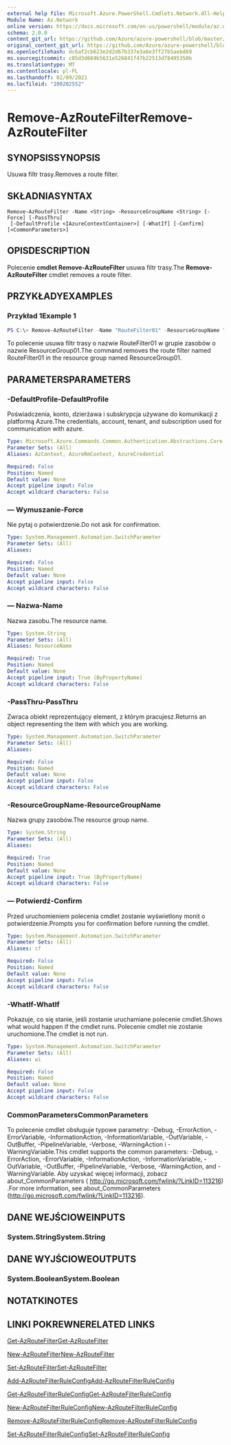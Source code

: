 ```yaml
---
external help file: Microsoft.Azure.PowerShell.Cmdlets.Network.dll-Help.xml
Module Name: Az.Network
online version: https://docs.microsoft.com/en-us/powershell/module/az.network/remove-azroutefilter
schema: 2.0.0
content_git_url: https://github.com/Azure/azure-powershell/blob/master/src/Network/Network/help/Remove-AzRouteFilter.md
original_content_git_url: https://github.com/Azure/azure-powershell/blob/master/src/Network/Network/help/Remove-AzRouteFilter.md
ms.openlocfilehash: dc6af2cb623e2d2d67b337e3a6e3ff27b5aebd69
ms.sourcegitcommit: c05d3d669b5631e526841f47b22513d78495350b
ms.translationtype: MT
ms.contentlocale: pl-PL
ms.lasthandoff: 02/09/2021
ms.locfileid: "100202552"
---
```

# <span data-ttu-id="3c0a1-101">Remove-AzRouteFilter</span><span class="sxs-lookup"><span data-stu-id="3c0a1-101">Remove-AzRouteFilter</span></span>

## <span data-ttu-id="3c0a1-102">SYNOPSIS</span><span class="sxs-lookup"><span data-stu-id="3c0a1-102">SYNOPSIS</span></span>
<span data-ttu-id="3c0a1-103">Usuwa filtr trasy.</span><span class="sxs-lookup"><span data-stu-id="3c0a1-103">Removes a route filter.</span></span>

## <span data-ttu-id="3c0a1-104">SKŁADNIA</span><span class="sxs-lookup"><span data-stu-id="3c0a1-104">SYNTAX</span></span>

```
Remove-AzRouteFilter -Name <String> -ResourceGroupName <String> [-Force] [-PassThru]
 [-DefaultProfile <IAzureContextContainer>] [-WhatIf] [-Confirm] [<CommonParameters>]
```

## <span data-ttu-id="3c0a1-105">OPIS</span><span class="sxs-lookup"><span data-stu-id="3c0a1-105">DESCRIPTION</span></span>
<span data-ttu-id="3c0a1-106">Polecenie **cmdlet Remove-AzRouteFilter** usuwa filtr trasy.</span><span class="sxs-lookup"><span data-stu-id="3c0a1-106">The **Remove-AzRouteFilter** cmdlet removes a route filter.</span></span>

## <span data-ttu-id="3c0a1-107">PRZYKŁADY</span><span class="sxs-lookup"><span data-stu-id="3c0a1-107">EXAMPLES</span></span>

### <span data-ttu-id="3c0a1-108">Przykład 1</span><span class="sxs-lookup"><span data-stu-id="3c0a1-108">Example 1</span></span>
```powershell
PS C:\> Remove-AzRouteFilter -Name "RouteFilter01" -ResourceGroupName "ResourceGroup01"
```

<span data-ttu-id="3c0a1-109">To polecenie usuwa filtr trasy o nazwie RouteFilter01 w grupie zasobów o nazwie ResourceGroup01.</span><span class="sxs-lookup"><span data-stu-id="3c0a1-109">The command removes the route filter named RouteFilter01 in the resource group named ResourceGroup01.</span></span>

## <span data-ttu-id="3c0a1-110">PARAMETERS</span><span class="sxs-lookup"><span data-stu-id="3c0a1-110">PARAMETERS</span></span>

### <span data-ttu-id="3c0a1-111">-DefaultProfile</span><span class="sxs-lookup"><span data-stu-id="3c0a1-111">-DefaultProfile</span></span>
<span data-ttu-id="3c0a1-112">Poświadczenia, konto, dzierżawa i subskrypcja używane do komunikacji z platformą Azure.</span><span class="sxs-lookup"><span data-stu-id="3c0a1-112">The credentials, account, tenant, and subscription used for communication with azure.</span></span>

```yaml
Type: Microsoft.Azure.Commands.Common.Authentication.Abstractions.Core.IAzureContextContainer
Parameter Sets: (All)
Aliases: AzContext, AzureRmContext, AzureCredential

Required: False
Position: Named
Default value: None
Accept pipeline input: False
Accept wildcard characters: False
```

### <span data-ttu-id="3c0a1-113">— Wymuszanie</span><span class="sxs-lookup"><span data-stu-id="3c0a1-113">-Force</span></span>
<span data-ttu-id="3c0a1-114">Nie pytaj o potwierdzenie.</span><span class="sxs-lookup"><span data-stu-id="3c0a1-114">Do not ask for confirmation.</span></span>

```yaml
Type: System.Management.Automation.SwitchParameter
Parameter Sets: (All)
Aliases:

Required: False
Position: Named
Default value: None
Accept pipeline input: False
Accept wildcard characters: False
```

### <span data-ttu-id="3c0a1-115">— Nazwa</span><span class="sxs-lookup"><span data-stu-id="3c0a1-115">-Name</span></span>
<span data-ttu-id="3c0a1-116">Nazwa zasobu.</span><span class="sxs-lookup"><span data-stu-id="3c0a1-116">The resource name.</span></span>

```yaml
Type: System.String
Parameter Sets: (All)
Aliases: ResourceName

Required: True
Position: Named
Default value: None
Accept pipeline input: True (ByPropertyName)
Accept wildcard characters: False
```

### <span data-ttu-id="3c0a1-117">-PassThru</span><span class="sxs-lookup"><span data-stu-id="3c0a1-117">-PassThru</span></span>
<span data-ttu-id="3c0a1-118">Zwraca obiekt reprezentujący element, z którym pracujesz.</span><span class="sxs-lookup"><span data-stu-id="3c0a1-118">Returns an object representing the item with which you are working.</span></span>

```yaml
Type: System.Management.Automation.SwitchParameter
Parameter Sets: (All)
Aliases:

Required: False
Position: Named
Default value: None
Accept pipeline input: False
Accept wildcard characters: False
```

### <span data-ttu-id="3c0a1-119">-ResourceGroupName</span><span class="sxs-lookup"><span data-stu-id="3c0a1-119">-ResourceGroupName</span></span>
<span data-ttu-id="3c0a1-120">Nazwa grupy zasobów.</span><span class="sxs-lookup"><span data-stu-id="3c0a1-120">The resource group name.</span></span>

```yaml
Type: System.String
Parameter Sets: (All)
Aliases:

Required: True
Position: Named
Default value: None
Accept pipeline input: True (ByPropertyName)
Accept wildcard characters: False
```

### <span data-ttu-id="3c0a1-121">— Potwierdź</span><span class="sxs-lookup"><span data-stu-id="3c0a1-121">-Confirm</span></span>
<span data-ttu-id="3c0a1-122">Przed uruchomieniem polecenia cmdlet zostanie wyświetlony monit o potwierdzenie.</span><span class="sxs-lookup"><span data-stu-id="3c0a1-122">Prompts you for confirmation before running the cmdlet.</span></span>

```yaml
Type: System.Management.Automation.SwitchParameter
Parameter Sets: (All)
Aliases: cf

Required: False
Position: Named
Default value: None
Accept pipeline input: False
Accept wildcard characters: False
```

### <span data-ttu-id="3c0a1-123">-WhatIf</span><span class="sxs-lookup"><span data-stu-id="3c0a1-123">-WhatIf</span></span>
<span data-ttu-id="3c0a1-124">Pokazuje, co się stanie, jeśli zostanie uruchamiane polecenie cmdlet.</span><span class="sxs-lookup"><span data-stu-id="3c0a1-124">Shows what would happen if the cmdlet runs.</span></span>
<span data-ttu-id="3c0a1-125">Polecenie cmdlet nie zostanie uruchomione.</span><span class="sxs-lookup"><span data-stu-id="3c0a1-125">The cmdlet is not run.</span></span>

```yaml
Type: System.Management.Automation.SwitchParameter
Parameter Sets: (All)
Aliases: wi

Required: False
Position: Named
Default value: None
Accept pipeline input: False
Accept wildcard characters: False
```

### <span data-ttu-id="3c0a1-126">CommonParameters</span><span class="sxs-lookup"><span data-stu-id="3c0a1-126">CommonParameters</span></span>
<span data-ttu-id="3c0a1-127">To polecenie cmdlet obsługuje typowe parametry: -Debug, -ErrorAction, -ErrorVariable, -InformationAction, -InformationVariable, -OutVariable, -OutBuffer, -PipelineVariable, -Verbose, -WarningAction i -WarningVariable.</span><span class="sxs-lookup"><span data-stu-id="3c0a1-127">This cmdlet supports the common parameters: -Debug, -ErrorAction, -ErrorVariable, -InformationAction, -InformationVariable, -OutVariable, -OutBuffer, -PipelineVariable, -Verbose, -WarningAction, and -WarningVariable.</span></span> <span data-ttu-id="3c0a1-128">Aby uzyskać więcej informacji, zobacz about_CommonParameters ( http://go.microsoft.com/fwlink/?LinkID=113216) .</span><span class="sxs-lookup"><span data-stu-id="3c0a1-128">For more information, see about_CommonParameters (http://go.microsoft.com/fwlink/?LinkID=113216).</span></span>

## <span data-ttu-id="3c0a1-129">DANE WEJŚCIOWE</span><span class="sxs-lookup"><span data-stu-id="3c0a1-129">INPUTS</span></span>

### <span data-ttu-id="3c0a1-130">System.String</span><span class="sxs-lookup"><span data-stu-id="3c0a1-130">System.String</span></span>

## <span data-ttu-id="3c0a1-131">DANE WYJŚCIOWE</span><span class="sxs-lookup"><span data-stu-id="3c0a1-131">OUTPUTS</span></span>

### <span data-ttu-id="3c0a1-132">System.Boolean</span><span class="sxs-lookup"><span data-stu-id="3c0a1-132">System.Boolean</span></span>

## <span data-ttu-id="3c0a1-133">NOTATKI</span><span class="sxs-lookup"><span data-stu-id="3c0a1-133">NOTES</span></span>

## <span data-ttu-id="3c0a1-134">LINKI POKREWNE</span><span class="sxs-lookup"><span data-stu-id="3c0a1-134">RELATED LINKS</span></span>

[<span data-ttu-id="3c0a1-135">Get-AzRouteFilter</span><span class="sxs-lookup"><span data-stu-id="3c0a1-135">Get-AzRouteFilter</span></span>](./Get-AzRouteFilter.md)

[<span data-ttu-id="3c0a1-136">New-AzRouteFilter</span><span class="sxs-lookup"><span data-stu-id="3c0a1-136">New-AzRouteFilter</span></span>](./New-AzRouteFilter.md)

[<span data-ttu-id="3c0a1-137">Set-AzRouteFilter</span><span class="sxs-lookup"><span data-stu-id="3c0a1-137">Set-AzRouteFilter</span></span>](./Set-AzRouteFilter.md)

[<span data-ttu-id="3c0a1-138">Add-AzRouteFilterRuleConfig</span><span class="sxs-lookup"><span data-stu-id="3c0a1-138">Add-AzRouteFilterRuleConfig</span></span>](./Add-AzRouteFilterRuleConfig.md)

[<span data-ttu-id="3c0a1-139">Get-AzRouteFilterRuleConfig</span><span class="sxs-lookup"><span data-stu-id="3c0a1-139">Get-AzRouteFilterRuleConfig</span></span>](./Get-AzRouteFilterRuleConfig.md)

[<span data-ttu-id="3c0a1-140">New-AzRouteFilterRuleConfig</span><span class="sxs-lookup"><span data-stu-id="3c0a1-140">New-AzRouteFilterRuleConfig</span></span>](./New-AzRouteFilterRuleConfig.md)

[<span data-ttu-id="3c0a1-141">Remove-AzRouteFilterRuleConfig</span><span class="sxs-lookup"><span data-stu-id="3c0a1-141">Remove-AzRouteFilterRuleConfig</span></span>](./Remove-AzRouteFilterRuleConfig.md)

[<span data-ttu-id="3c0a1-142">Set-AzRouteFilterRuleConfig</span><span class="sxs-lookup"><span data-stu-id="3c0a1-142">Set-AzRouteFilterRuleConfig</span></span>](./Set-AzRouteFilterRuleConfig.md)
